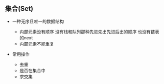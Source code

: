 ## 集合(Set)
- 一种无序且唯一的数据结构
  - 内部元素没有顺序 没有栈和队列那种先进先出先进后出的顺序 也没有链表的next
  - 内部元素不能重复

- 常用操作
  - 去重
  - 是否在集合中
  - 求交集